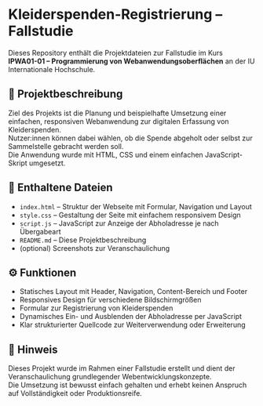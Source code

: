 # Kleiderspenden-Registrierung – Fallstudie

Dieses Repository enthält die Projektdateien zur Fallstudie im Kurs  
**IPWA01-01 – Programmierung von Webanwendungsoberflächen** an der IU Internationale Hochschule.

## 📘 Projektbeschreibung

Ziel des Projekts ist die Planung und beispielhafte Umsetzung einer einfachen, responsiven Webanwendung zur digitalen Erfassung von Kleiderspenden.  
Nutzer:innen können dabei wählen, ob die Spende abgeholt oder selbst zur Sammelstelle gebracht werden soll.  
Die Anwendung wurde mit HTML, CSS und einem einfachen JavaScript-Skript umgesetzt.

## 📄 Enthaltene Dateien

- `index.html` – Struktur der Webseite mit Formular, Navigation und Layout
- `style.css` – Gestaltung der Seite mit einfachem responsivem Design
- `script.js` – JavaScript zur Anzeige der Abholadresse je nach Übergabeart
- `README.md` – Diese Projektbeschreibung
- (optional) Screenshots zur Veranschaulichung

## ⚙️ Funktionen

- Statisches Layout mit Header, Navigation, Content-Bereich und Footer
- Responsives Design für verschiedene Bildschirmgrößen
- Formular zur Registrierung von Kleiderspenden
- Dynamisches Ein- und Ausblenden der Abholadresse per JavaScript
- Klar strukturierter Quellcode zur Weiterverwendung oder Erweiterung

## 📎 Hinweis

Dieses Projekt wurde im Rahmen einer Fallstudie erstellt und dient der Veranschaulichung grundlegender Webentwicklungskonzepte.  
Die Umsetzung ist bewusst einfach gehalten und erhebt keinen Anspruch auf Vollständigkeit oder Produktionsreife.
